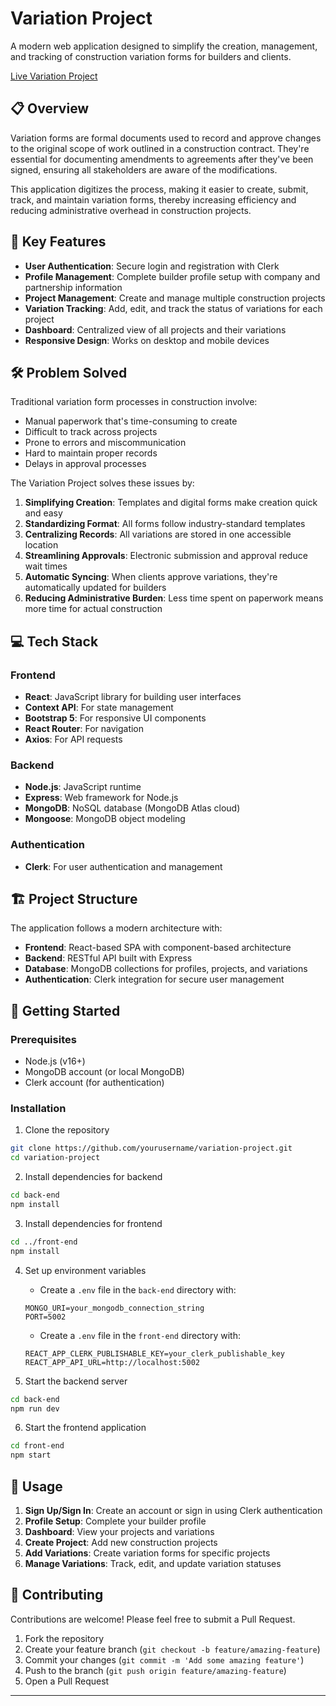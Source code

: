 # Variation Project

A modern web application designed to simplify the creation, management, and tracking of construction variation forms for builders and clients.

[Live Variation Project](https://variation-front-end.onrender.com/)

## 📋 Overview

Variation forms are formal documents used to record and approve changes to the original scope of work outlined in a construction contract. They're essential for documenting amendments to agreements after they've been signed, ensuring all stakeholders are aware of the modifications.

This application digitizes the process, making it easier to create, submit, track, and maintain variation forms, thereby increasing efficiency and reducing administrative overhead in construction projects.

## 🚀 Key Features

- **User Authentication**: Secure login and registration with Clerk
- **Profile Management**: Complete builder profile setup with company and partnership information
- **Project Management**: Create and manage multiple construction projects
- **Variation Tracking**: Add, edit, and track the status of variations for each project
- **Dashboard**: Centralized view of all projects and their variations
- **Responsive Design**: Works on desktop and mobile devices

## 🛠️ Problem Solved

Traditional variation form processes in construction involve:

- Manual paperwork that's time-consuming to create
- Difficult to track across projects
- Prone to errors and miscommunication
- Hard to maintain proper records
- Delays in approval processes

The Variation Project solves these issues by:

1. **Simplifying Creation**: Templates and digital forms make creation quick and easy
2. **Standardizing Format**: All forms follow industry-standard templates
3. **Centralizing Records**: All variations are stored in one accessible location
4. **Streamlining Approvals**: Electronic submission and approval reduce wait times
5. **Automatic Syncing**: When clients approve variations, they're automatically updated for builders
6. **Reducing Administrative Burden**: Less time spent on paperwork means more time for actual construction

## 💻 Tech Stack

### Frontend

- **React**: JavaScript library for building user interfaces
- **Context API**: For state management
- **Bootstrap 5**: For responsive UI components
- **React Router**: For navigation
- **Axios**: For API requests

### Backend

- **Node.js**: JavaScript runtime
- **Express**: Web framework for Node.js
- **MongoDB**: NoSQL database (MongoDB Atlas cloud)
- **Mongoose**: MongoDB object modeling

### Authentication

- **Clerk**: For user authentication and management

## 🏗️ Project Structure

The application follows a modern architecture with:

- **Frontend**: React-based SPA with component-based architecture
- **Backend**: RESTful API built with Express
- **Database**: MongoDB collections for profiles, projects, and variations
- **Authentication**: Clerk integration for secure user management

## 🚀 Getting Started

### Prerequisites

- Node.js (v16+)
- MongoDB account (or local MongoDB)
- Clerk account (for authentication)

### Installation

1. Clone the repository

```bash
git clone https://github.com/yourusername/variation-project.git
cd variation-project
```

2. Install dependencies for backend

```bash
cd back-end
npm install
```

3. Install dependencies for frontend

```bash
cd ../front-end
npm install
```

4. Set up environment variables

   - Create a `.env` file in the `back-end` directory with:

   ```
   MONGO_URI=your_mongodb_connection_string
   PORT=5002
   ```

   - Create a `.env` file in the `front-end` directory with:

   ```
   REACT_APP_CLERK_PUBLISHABLE_KEY=your_clerk_publishable_key
   REACT_APP_API_URL=http://localhost:5002
   ```

5. Start the backend server

```bash
cd back-end
npm run dev
```

6. Start the frontend application

```bash
cd front-end
npm start
```

## 📱 Usage

1. **Sign Up/Sign In**: Create an account or sign in using Clerk authentication
2. **Profile Setup**: Complete your builder profile
3. **Dashboard**: View your projects and variations
4. **Create Project**: Add new construction projects
5. **Add Variations**: Create variation forms for specific projects
6. **Manage Variations**: Track, edit, and update variation statuses

## 🤝 Contributing

Contributions are welcome! Please feel free to submit a Pull Request.

1. Fork the repository
2. Create your feature branch (`git checkout -b feature/amazing-feature`)
3. Commit your changes (`git commit -m 'Add some amazing feature'`)
4. Push to the branch (`git push origin feature/amazing-feature`)
5. Open a Pull Request

---
